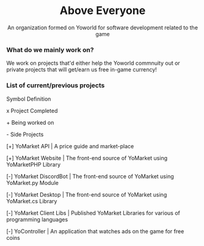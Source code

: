 <div align="center">
    <h1>Above Everyone</h1>
    <p>An organization formed on Yoworld for software development related to the game<p>
</div>

### What do we mainly work on?

We work on projects that'd either help the Yoworld commnuity out or private projects that will get/earn us free in-game currency!

### List of current/previous projects

Symbol Definition

<p>x Project Completed</p>
<p>+ Being worked on</p>
<p>- Side Projects</p>

<p>[+] YoMarket API          | A price guide and market-place</p>
<p>[+] YoMarket Website      | The front-end source of YoMarket using YoMarketPHP Library</p>
<p>[-] YoMarket DiscordBot   | The front-end source of YoMarket using YoMarket.py Module</p>
<p>[-] YoMarket Desktop      | The front-end source of YoMarket using YoMarket.cs Library</p>
<p>[-] YoMarket Client Libs  | Published YoMarket Libraries for various of programming languages</p>
<p>[-] YoController          | An application that watches ads on the game for free coins</p>
